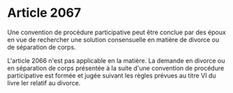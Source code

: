 # Article 2067

Une convention de procédure participative peut être conclue par des époux en vue de rechercher une solution consensuelle en matière de divorce ou de séparation de corps.

L'article 2066 n'est pas applicable en la matière. La demande en divorce ou en séparation de corps présentée à la suite d'une convention de procédure participative est formée et jugée suivant les règles prévues au titre VI du livre Ier relatif au divorce.
